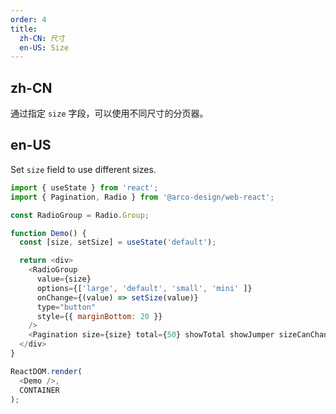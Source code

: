 ```yaml
---
order: 4
title:
  zh-CN: 尺寸
  en-US: Size
---
```


## zh-CN

通过指定 `size` 字段，可以使用不同尺寸的分页器。

## en-US

Set `size` field to use different sizes.

```js
import { useState } from 'react';
import { Pagination, Radio } from '@arco-design/web-react';

const RadioGroup = Radio.Group;

function Demo() {
  const [size, setSize] = useState('default');

  return <div>
    <RadioGroup
      value={size}
      options={['large', 'default', 'small', 'mini' ]}
      onChange={(value) => setSize(value)}
      type="button"
      style={{ marginBottom: 20 }}
    />
    <Pagination size={size} total={50} showTotal showJumper sizeCanChange />
  </div>
}

ReactDOM.render(
  <Demo />,
  CONTAINER
);
```
